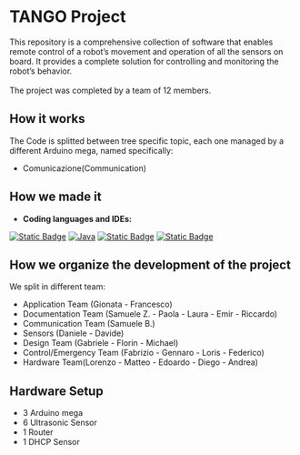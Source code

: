 # TANGO Project

This repository is a comprehensive collection of software that enables remote control of a robot’s movement and operation of all the sensors on board. It provides a complete solution for controlling and monitoring the robot’s behavior.
<br><br>
The project was completed by a team of 12 members.

## How it works
The Code is splitted between tree specific topic, each one managed by a different Arduino mega, named specifically: 
  - Comunicazione(Communication)


## How we made it 
<p>

  - **Coding languages and IDEs:**

  [![Static Badge](https://img.shields.io/badge/Android%20Studio-%233DDC84?style=for-the-badge&logo=androidstudio&logoColor=white)](#)
  [![Java](https://img.shields.io/badge/java-%23ED8B00.svg?style=for-the-badge&logo=openjdk&logoColor=white)](#)
  [![Static Badge](https://img.shields.io/badge/Arduino-%2300878F?style=for-the-badge&logo=arduino)](#)
  [![Static Badge](https://img.shields.io/badge/C%2B%2B-%2300599C?style=for-the-badge&logo=cplusplus)](#)
</p>


## How we organize the development of the project

We split in different team:
    
  - Application Team (Gionata - Francesco)
  - Documentation Team (Samuele Z. - Paola - Laura - Emir - Riccardo)
  - Communication Team (Samuele B.)
  - Sensors (Daniele - Davide)
  - Design Team (Gabriele - Florin - Michael)
  - Control/Emergency Team (Fabrizio - Gennaro - Loris - Federico)
  - Hardware Team(Lorenzo - Matteo - Edoardo - Diego - Andrea)


## Hardware Setup

  - 3 Arduino mega
  - 6 Ultrasonic Sensor
  - 1 Router
  - 1 DHCP Sensor

